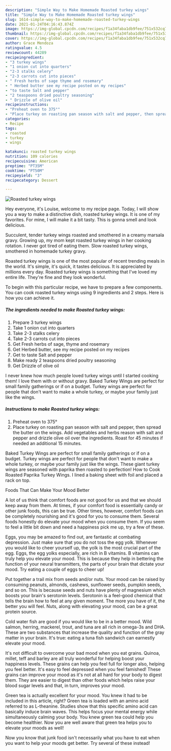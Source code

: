 ```yaml
---
description: "Simple Way to Make Homemade Roasted turkey wings"
title: "Simple Way to Make Homemade Roasted turkey wings"
slug: 1614-simple-way-to-make-homemade-roasted-turkey-wings
date: 2021-01-24T04:16:43.874Z
image: https://img-global.cpcdn.com/recipes/f1a34faba1db9fee/751x532cq70/roasted-turkey-wings-recipe-main-photo.jpg
thumbnail: https://img-global.cpcdn.com/recipes/f1a34faba1db9fee/751x532cq70/roasted-turkey-wings-recipe-main-photo.jpg
cover: https://img-global.cpcdn.com/recipes/f1a34faba1db9fee/751x532cq70/roasted-turkey-wings-recipe-main-photo.jpg
author: Grace Mendoza
ratingvalue: 4.5
reviewcount: 44289
recipeingredient:
- "3 turkey wings"
- "1 onion cut into quarters"
- "2-3 stalks celery"
- "2-3 carrots cut into pieces"
- " Fresh herbs of sage thyme and rosemary"
- " Herbed butter see my recipe posted on my recipes"
- "to taste Salt and pepper"
- "2 teaspoons dried poultry seasoning"
- " Drizzle of olive oil"
recipeinstructions:
- "Preheat oven to 375°"
- "Place turkey on roasting pan season with salt and pepper, then spread the butter on the wings. Add vegetables and herbs reason with salt and pepper and drizzle olive oil over the ingredients. Roast for 45 minutes if needed an additional 15 minutes."
categories:
- Recipe
tags:
- roasted
- turkey
- wings

katakunci: roasted turkey wings 
nutrition: 109 calories
recipecuisine: American
preptime: "PT35M"
cooktime: "PT50M"
recipeyield: "3"
recipecategory: Dessert

---
```



![Roasted turkey wings](https://img-global.cpcdn.com/recipes/f1a34faba1db9fee/751x532cq70/roasted-turkey-wings-recipe-main-photo.jpg)

Hey everyone, it's Louise, welcome to my recipe page. Today, I will show you a way to make a distinctive dish, roasted turkey wings. It is one of my favorites. For mine, I will make it a bit tasty. This is gonna smell and look delicious.

Succulent, tender turkey wings roasted and smothered in a creamy marsala gravy. Growing up, my mom kept roasted turkey wings in her cooking rotation. I never got tired of eating them. Slow roasted turkey wings, smothered in homemade turkey gravy.

Roasted turkey wings is one of the most popular of recent trending meals in the world. It's simple, it's quick, it tastes delicious. It is appreciated by millions every day. Roasted turkey wings is something that I've loved my entire life. They're fine and they look wonderful.


To begin with this particular recipe, we have to prepare a few components. You can cook roasted turkey wings using 9 ingredients and 2 steps. Here is how you can achieve it.

<!--inarticleads1-->

##### The ingredients needed to make Roasted turkey wings:

1. Prepare 3 turkey wings
1. Take 1 onion cut into quarters
1. Take 2-3 stalks celery
1. Take 2-3 carrots cut into pieces
1. Get  Fresh herbs of sage, thyme and rosemary
1. Get  Herbed butter, see my recipe posted on my recipes
1. Get to taste Salt and pepper
1. Make ready 2 teaspoons dried poultry seasoning
1. Get  Drizzle of olive oil


I never knew how much people loved turkey wings until I started cooking them! I love them with or without gravy. Baked Turkey Wings are perfect for small family gatherings or if on a budget. Turkey wings are perfect for people that don&#39;t want to make a whole turkey, or maybe your family just like the wings. 

<!--inarticleads2-->

##### Instructions to make Roasted turkey wings:

1. Preheat oven to 375°
1. Place turkey on roasting pan season with salt and pepper, then spread the butter on the wings. Add vegetables and herbs reason with salt and pepper and drizzle olive oil over the ingredients. Roast for 45 minutes if needed an additional 15 minutes.


Baked Turkey Wings are perfect for small family gatherings or if on a budget. Turkey wings are perfect for people that don&#39;t want to make a whole turkey, or maybe your family just like the wings. These giant turkey wings are seasoned with paprika then roasted to perfection! How to Cook Roasted Paprika Turkey Wings. I lined a baking sheet with foil and placed a rack on top. 

Foods That Can Make Your Mood Better


A lot of us think that comfort foods are not good for us and that we should keep away from them. At times, if your comfort food is essentially candy or other junk foods, this can be true. Other times, however, comfort foods can be completely nourishing and it's good for you to consume them. Several foods honestly do elevate your mood when you consume them. If you seem to feel a little bit down and need a happiness pick me up, try a few of these.

Eggs, you may be amazed to find out, are fantastic at combating depression. Just make sure that you do not toss the egg yolk. Whenever you would like to cheer yourself up, the yolk is the most crucial part of the egg. Eggs, the egg yolks especially, are rich in B vitamins. B vitamins can truly help you elevate your mood. This is because they help in bettering the function of your neural transmitters, the parts of your brain that dictate your mood. Try eating a couple of eggs to cheer up!

Put together a trail mix from seeds and/or nuts. Your mood can be raised by consuming peanuts, almonds, cashews, sunflower seeds, pumpkin seeds, and so on. This is because seeds and nuts have plenty of magnesium which boosts your brain's serotonin levels. Serotonin is a feel-good chemical that tells the brain how to feel at any given moment. The more you have of it, the better you will feel. Nuts, along with elevating your mood, can be a great protein source.

Cold water fish are good if you would like to be in a better mood. Wild salmon, herring, mackerel, trout, and tuna are all rich in omega-3s and DHA. These are two substances that increase the quality and function of the gray matter in your brain. It's true: eating a tuna fish sandwich can earnestly elevate your mood. 

It's not difficult to overcome your bad mood when you eat grains. Quinoa, millet, teff and barley are all truly wonderful for helping boost your happiness levels. These grains can help you feel full for longer also, helping you feel better. It's easy to feel depressed when you feel famished! These grains can improve your mood as it's not at all hard for your body to digest them. They are easier to digest than other foods which helps raise your blood sugar levels and that, in turn, improves your mood.

Green tea is actually excellent for your mood. You knew it had to be included in this article, right? Green tea is loaded with an amino acid referred to as L-theanine. Studies show that this specific amino acid can basically induce brain waves. This helps focus your mental energy while simultaneously calming your body. You knew green tea could help you become healthier. Now you are well aware that green tea helps you to elevate your moods as well!

Now you know that junk food isn't necessarily what you have to eat when you want to help your moods get better. Try several of these instead!

